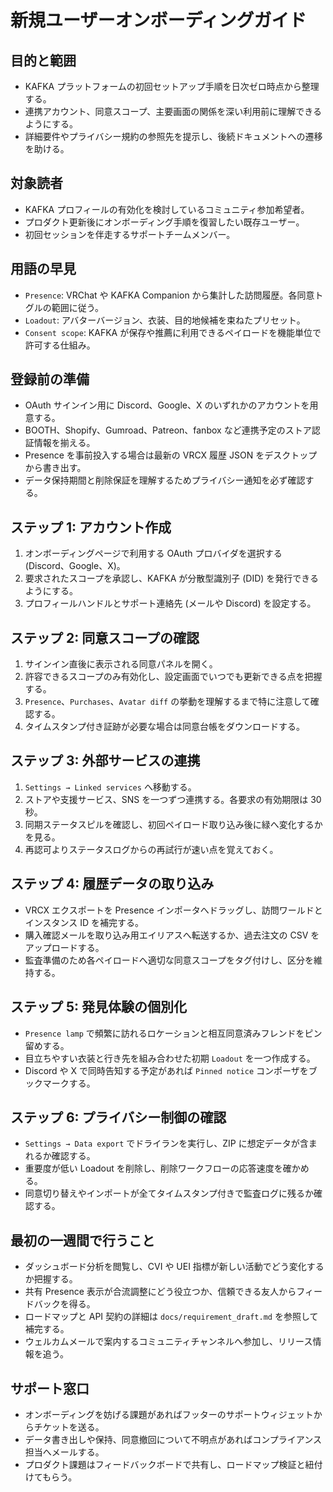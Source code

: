 # 新規ユーザーオンボーディングガイド

## 目的と範囲

- KAFKA プラットフォームの初回セットアップ手順を日次ゼロ時点から整理する。
- 連携アカウント、同意スコープ、主要画面の関係を深い利用前に理解できるようにする。
- 詳細要件やプライバシー規約の参照先を提示し、後続ドキュメントへの遷移を助ける。

## 対象読者

- KAFKA プロフィールの有効化を検討しているコミュニティ参加希望者。
- プロダクト更新後にオンボーディング手順を復習したい既存ユーザー。
- 初回セッションを伴走するサポートチームメンバー。

## 用語の早見

- `Presence`: VRChat や KAFKA Companion から集計した訪問履歴。各同意トグルの範囲に従う。
- `Loadout`: アバターバージョン、衣装、目的地候補を束ねたプリセット。
- `Consent scope`: KAFKA が保存や推薦に利用できるペイロードを機能単位で許可する仕組み。

## 登録前の準備

- OAuth サインイン用に Discord、Google、X のいずれかのアカウントを用意する。
- BOOTH、Shopify、Gumroad、Patreon、fanbox など連携予定のストア認証情報を揃える。
- Presence を事前投入する場合は最新の VRCX 履歴 JSON をデスクトップから書き出す。
- データ保持期間と削除保証を理解するためプライバシー通知を必ず確認する。

## ステップ 1: アカウント作成

1. オンボーディングページで利用する OAuth プロバイダを選択する (Discord、Google、X)。
2. 要求されたスコープを承認し、KAFKA が分散型識別子 (DID) を発行できるようにする。
3. プロフィールハンドルとサポート連絡先 (メールや Discord) を設定する。

## ステップ 2: 同意スコープの確認

1. サインイン直後に表示される同意パネルを開く。
2. 許容できるスコープのみ有効化し、設定画面でいつでも更新できる点を把握する。
3. `Presence`、`Purchases`、`Avatar diff` の挙動を理解するまで特に注意して確認する。
4. タイムスタンプ付き証跡が必要な場合は同意台帳をダウンロードする。

## ステップ 3: 外部サービスの連携

1. `Settings → Linked services` へ移動する。
2. ストアや支援サービス、SNS を一つずつ連携する。各要求の有効期限は 30 秒。
3. 同期ステータスピルを確認し、初回ペイロード取り込み後に緑へ変化するかを見る。
4. 再認可よりステータスログからの再試行が速い点を覚えておく。

## ステップ 4: 履歴データの取り込み

- VRCX エクスポートを Presence インポータへドラッグし、訪問ワールドとインスタンス ID を補完する。
- 購入確認メールを取り込み用エイリアスへ転送するか、過去注文の CSV をアップロードする。
- 監査準備のため各ペイロードへ適切な同意スコープをタグ付けし、区分を維持する。

## ステップ 5: 発見体験の個別化

- `Presence lamp` で頻繁に訪れるロケーションと相互同意済みフレンドをピン留めする。
- 目立ちやすい衣装と行き先を組み合わせた初期 `Loadout` を一つ作成する。
- Discord や X で同時告知する予定があれば `Pinned notice` コンポーザをブックマークする。

## ステップ 6: プライバシー制御の確認

- `Settings → Data export` でドライランを実行し、ZIP に想定データが含まれるか確認する。
- 重要度が低い Loadout を削除し、削除ワークフローの応答速度を確かめる。
- 同意切り替えやインポートが全てタイムスタンプ付きで監査ログに残るか確認する。

## 最初の一週間で行うこと

- ダッシュボード分析を閲覧し、CVI や UEI 指標が新しい活動でどう変化するか把握する。
- 共有 Presence 表示が合流調整にどう役立つか、信頼できる友人からフィードバックを得る。
- ロードマップと API 契約の詳細は `docs/requirement_draft.md` を参照して補完する。
- ウェルカムメールで案内するコミュニティチャンネルへ参加し、リリース情報を追う。

## サポート窓口

- オンボーディングを妨げる課題があればフッターのサポートウィジェットからチケットを送る。
- データ書き出しや保持、同意撤回について不明点があればコンプライアンス担当へメールする。
- プロダクト課題はフィードバックボードで共有し、ロードマップ検証と紐付けてもらう。
